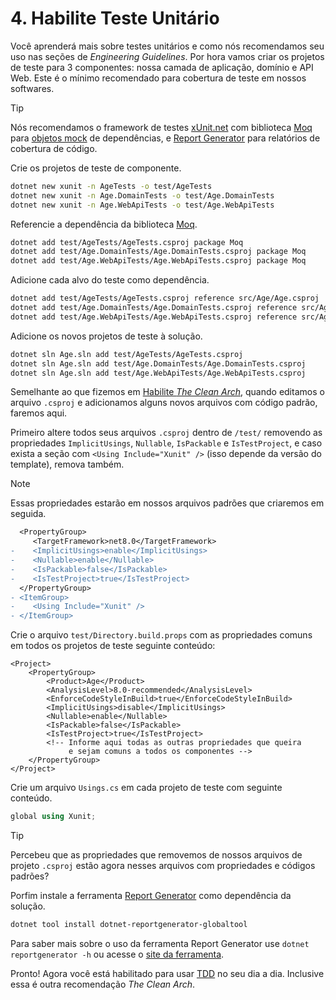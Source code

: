 # 4. Habilite Teste Unitário

Você aprenderá mais sobre testes unitários e como nós recomendamos seu uso nas seções de _Engineering Guidelines_. Por hora vamos criar os projetos de teste para 3 componentes: nossa camada de aplicação, domínio e API Web. Este é o mínimo recomendado para cobertura de teste em nossos softwares.

> [!TIP]
> Nós recomendamos o framework de testes [xUnit.net][XUNIT] com biblioteca [Moq][MOQ] para [objetos mock][MOCK_OBJECTS] de dependências, e [Report Generator][REPORT_GENERATOR] para relatórios de cobertura de código.

Crie os projetos de teste de componente.

```sh
dotnet new xunit -n AgeTests -o test/AgeTests
dotnet new xunit -n Age.DomainTests -o test/Age.DomainTests
dotnet new xunit -n Age.WebApiTests -o test/Age.WebApiTests
```

Referencie a dependência da biblioteca [Moq][MOQ].

```sh
dotnet add test/AgeTests/AgeTests.csproj package Moq
dotnet add test/Age.DomainTests/Age.DomainTests.csproj package Moq
dotnet add test/Age.WebApiTests/Age.WebApiTests.csproj package Moq
```

Adicione cada alvo do teste como dependência.

```sh
dotnet add test/AgeTests/AgeTests.csproj reference src/Age/Age.csproj
dotnet add test/Age.DomainTests/Age.DomainTests.csproj reference src/Age.Domain/Age.Domain.csproj
dotnet add test/Age.WebApiTests/Age.WebApiTests.csproj reference src/Age.WebApi/Age.WebApi.csproj
```

Adicione os novos projetos de teste à solução.

```sh
dotnet sln Age.sln add test/AgeTests/AgeTests.csproj
dotnet sln Age.sln add test/Age.DomainTests/Age.DomainTests.csproj
dotnet sln Age.sln add test/Age.WebApiTests/Age.WebApiTests.csproj
```

Semelhante ao que fizemos em [Habilite _The Clean Arch_](enable-thecleanarch.md), quando editamos o arquivo `.csproj` e adicionamos alguns novos arquivos com código padrão, faremos aqui.

Primeiro altere todos seus arquivos `.csproj` dentro de `/test/` removendo as propriedades `ImplicitUsings`, `Nullable`, `IsPackable` e `IsTestProject`, e caso exista a seção com `<Using Include="Xunit" />` (isso depende da versão do template), remova também.

> [!NOTE]
> Essas propriedades estarão em nossos arquivos padrões que criaremos em seguida.

```diff
  <PropertyGroup>
     <TargetFramework>net8.0</TargetFramework>
-    <ImplicitUsings>enable</ImplicitUsings>
-    <Nullable>enable</Nullable>
-    <IsPackable>false</IsPackable>
-    <IsTestProject>true</IsTestProject>
  </PropertyGroup>
- <ItemGroup>
-    <Using Include="Xunit" />
- </ItemGroup>
```

Crie o arquivo `test/Directory.build.props` com as propriedades comuns em todos os projetos de teste seguinte conteúdo:

```xml?highlight=8,9
<Project>
    <PropertyGroup>
        <Product>Age</Product>
        <AnalysisLevel>8.0-recommended</AnalysisLevel>
        <EnforceCodeStyleInBuild>true</EnforceCodeStyleInBuild>
        <ImplicitUsings>disable</ImplicitUsings>
        <Nullable>enable</Nullable>
        <IsPackable>false</IsPackable>
        <IsTestProject>true</IsTestProject>
        <!-- Informe aqui todas as outras propriedades que queira
             e sejam comuns a todos os componentes -->
    </PropertyGroup>
</Project>
```

Crie um arquivo `Usings.cs` em cada projeto de teste com seguinte conteúdo.

```cs
global using Xunit;
```

> [!TIP]
> Percebeu que as propriedades que removemos de nossos arquivos de projeto `.csproj` estão agora nesses arquivos com propriedades e códigos padrões?

Porfim instale a ferramenta [Report Generator][REPORT_GENERATOR] como dependência da solução.

```sh
dotnet tool install dotnet-reportgenerator-globaltool
```

Para saber mais sobre o uso da ferramenta Report Generator use `dotnet reportgenerator -h` ou acesse o [site da ferramenta][REPORT_GENERATOR].

Pronto! Agora você está habilitado para usar [TDD][TDD] no seu dia a dia. Inclusive essa é outra recomendação _The Clean Arch_.

<!-- links -->
[XUNIT]: https://xunit.net
[MOQ]: https://github.com/devlooped/moq
[TDD]: https://pt.wikipedia.org/wiki/Test-driven_development
[MOCK_OBJECTS]: https://en.wikipedia.org/wiki/Mock_object
[REPORT_GENERATOR]: https://reportgenerator.io